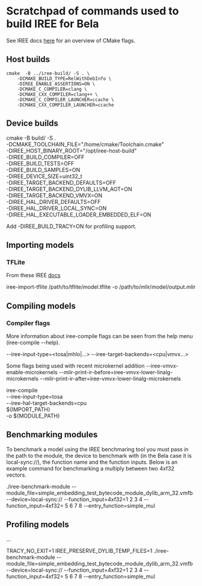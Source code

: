 # Scratchpad of commands used to build IREE for Bela

See IREE docs [here](https://github.com/iree-org/iree/blob/main/docs/developers/get_started/cmake_options_and_variables.md) for an overview of CMake flags.

## Host builds

	cmake  -B ../iree-build/ -S . \
	    -DCMAKE_BUILD_TYPE=RelWithDebInfo \
	    -DIREE_ENABLE_ASSERTIONS=ON \
	    -DCMAKE_C_COMPILER=clang \
	    -DCMAKE_CXX_COMPILER=clang++ \
	    -DCMAKE_C_COMPILER_LAUNCHER=ccache \
	    -DCMAKE_CXX_COMPILER_LAUNCHER=ccache

## Device builds

cmake -B build/ -S . \
	-DCMAKE_TOOLCHAIN_FILE="/home/cmake/Toolchain.cmake" \
	-DIREE_HOST_BINARY_ROOT="/opt/iree-host-build" \
	-DIREE_BUILD_COMPILER=OFF \
	-DIREE_BUILD_TESTS=OFF \
	-DIREE_BUILD_SAMPLES=ON \
	-DIREE_DEVICE_SIZE=uint32_t \
	-DIREE_TARGET_BACKEND_DEFAULTS=OFF \
	-DIREE_TARGET_BACKEND_DYLIB_LLVM_AOT=ON \
	-DIREE_TARGET_BACKEND_VMVX=ON \
	-DIREE_HAL_DRIVER_DEFAULTS=OFF \
	-DIREE_HAL_DRIVER_LOCAL_SYNC=ON \
	-DIREE_HAL_EXECUTABLE_LOADER_EMBEDDED_ELF=ON

Add -DIREE_BUILD_TRACY=ON for profiling support.

## Importing models

### TFLite
From these IREE [docs](https://iree-org.github.io/iree/getting-started/tflite/)

iree-import-tflite /path/to/tflite/model.tflite -o /path/to/mlir/model/output.mlir


## Compiling models

### Compiler flags

More information about iree-compile flags can be seen from the help menu (iree-compile --help). 

--iree-input-type=<tosa|mhlo|...>
--iree-target-backends=<cpu|vmvx...>


Some flags being used with recent microkernel addition
--iree-vmvx-enable-microkernels
--mlir-print-ir-before=iree-vmvx-lower-linalg-microkernels --mlir-print-ir-after=iree-vmvx-lower-linalg-microkernels

iree-compile \
    --iree-input-type=tosa \
    --iree-hal-target-backends=cpu \
    ${IMPORT_PATH} \
    -o ${MODULE_PATH}

## Benchmarking modules

To benchmark a model using the IREE benchmaring tool you must pass in the path to the module, the device to benchmark with (in the Bela case it is local-sync://), the function name and the function inputs. Below is an example command for benchmarking a multiply between two 4xf32 vectors.

./iree-benchmark-module --module_file=simple_embedding_test_bytecode_module_dylib_arm_32.vmfb --device=local-sync:// --function_input=4xf32=1 2 3 4 --function_input=4xf32= 5 6 7 8 --entry_function=simple_mul

## Profiling models

...

TRACY_NO_EXIT=1 IREE_PRESERVE_DYLIB_TEMP_FILES=1 ./iree-benchmark-module --module_file=simple_embedding_test_bytecode_module_dylib_arm_32.vmfb --device=local-sync:// --function_input=4xf32=1 2 3 4 --function_input=4xf32= 5 6 7 8 --entry_function=simple_mul

